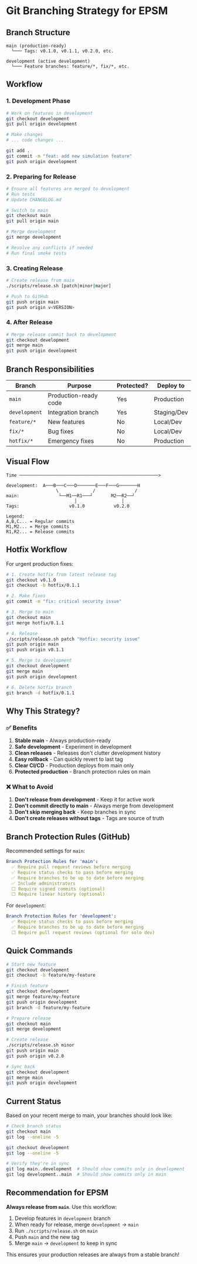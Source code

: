 # Git Branching Strategy for EPSM

## Branch Structure

```
main (production-ready)
  └─── Tags: v0.1.0, v0.1.1, v0.2.0, etc.

development (active development)
  └─── Feature branches: feature/*, fix/*, etc.
```

## Workflow

### 1. Development Phase

```bash
# Work on features in development
git checkout development
git pull origin development

# Make changes
# ... code changes ...

git add .
git commit -m "feat: add new simulation feature"
git push origin development
```

### 2. Preparing for Release

```bash
# Ensure all features are merged to development
# Run tests
# Update CHANGELOG.md

# Switch to main
git checkout main
git pull origin main

# Merge development
git merge development

# Resolve any conflicts if needed
# Run final smoke tests
```

### 3. Creating Release

```bash
# Create release from main
./scripts/release.sh [patch|minor|major]

# Push to GitHub
git push origin main
git push origin v<VERSION>
```

### 4. After Release

```bash
# Merge release commit back to development
git checkout development
git merge main
git push origin development
```

## Branch Responsibilities

| Branch | Purpose | Protected? | Deploy to |
|--------|---------|------------|-----------|
| `main` | Production-ready code | Yes | Production |
| `development` | Integration branch | Yes | Staging/Dev |
| `feature/*` | New features | No | Local/Dev |
| `fix/*` | Bug fixes | No | Local/Dev |
| `hotfix/*` | Emergency fixes | No | Production |

## Visual Flow

```
Time ─────────────────────────────────────────────────────>

development:  A───B───C───D───────E───F───G───────H
                   \             /               /
main:               └──M1──R1───┘       M2──R2──┘
                          │                 │
Tags:                   v0.1.0           v0.2.0

Legend:
A,B,C... = Regular commits
M1,M2... = Merge commits
R1,R2... = Release commits
```

## Hotfix Workflow

For urgent production fixes:

```bash
# 1. Create hotfix from latest release tag
git checkout v0.1.0
git checkout -b hotfix/0.1.1

# 2. Make fixes
git commit -m "fix: critical security issue"

# 3. Merge to main
git checkout main
git merge hotfix/0.1.1

# 4. Release
./scripts/release.sh patch "Hotfix: security issue"
git push origin main
git push origin v0.1.1

# 5. Merge to development
git checkout development
git merge main
git push origin development

# 6. Delete hotfix branch
git branch -d hotfix/0.1.1
```

## Why This Strategy?

### ✅ Benefits

1. **Stable main** - Always production-ready
2. **Safe development** - Experiment in development
3. **Clean releases** - Releases don't clutter development history
4. **Easy rollback** - Can quickly revert to last tag
5. **Clear CI/CD** - Production deploys from main only
6. **Protected production** - Branch protection rules on main

### ❌ What to Avoid

1. **Don't release from development** - Keep it for active work
2. **Don't commit directly to main** - Always merge from development
3. **Don't skip merging back** - Keep branches in sync
4. **Don't create releases without tags** - Tags are source of truth

## Branch Protection Rules (GitHub)

Recommended settings for `main`:

```yaml
Branch Protection Rules for 'main':
  ✅ Require pull request reviews before merging
  ✅ Require status checks to pass before merging
  ✅ Require branches to be up to date before merging
  ✅ Include administrators
  ⬜ Require signed commits (optional)
  ⬜ Require linear history (optional)
```

For `development`:

```yaml
Branch Protection Rules for 'development':
  ✅ Require status checks to pass before merging
  ✅ Require branches to be up to date before merging
  ⬜ Require pull request reviews (optional for solo dev)
```

## Quick Commands

```bash
# Start new feature
git checkout development
git checkout -b feature/my-feature

# Finish feature
git checkout development
git merge feature/my-feature
git push origin development
git branch -d feature/my-feature

# Prepare release
git checkout main
git merge development

# Create release
./scripts/release.sh minor
git push origin main
git push origin v0.2.0

# Sync back
git checkout development
git merge main
git push origin development
```

## Current Status

Based on your recent merge to main, your branches should look like:

```bash
# Check branch status
git checkout main
git log --oneline -5

git checkout development  
git log --oneline -5

# Verify they're in sync
git log main..development  # Should show commits only in development
git log development..main  # Should show commits only in main
```

## Recommendation for EPSM

**Always release from `main`**. Use this workflow:

1. Develop features in `development` branch
2. When ready for release, merge `development` → `main`
3. Run `./scripts/release.sh` on `main`
4. Push `main` and the new tag
5. Merge `main` → `development` to keep in sync

This ensures your production releases are always from a stable branch!
